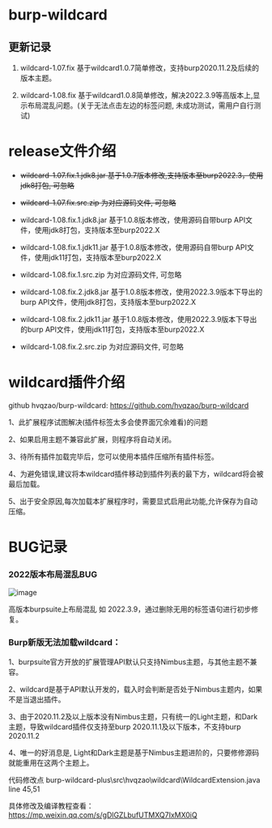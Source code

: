 # burp-wildcard



## 更新记录

1. wildcard-1.07.fix 基于wildcard1.0.7简单修改，支持burp2020.11.2及后续的版本主题。

   

2. wildcard-1.08.fix 基于wildcard1.0.8简单修改，解决2022.3.9等高版本上,显示布局混乱问题。(关于无法点击左边的标签问题, 未成功测试，需用户自行测试)

# release文件介绍

- ~~wildcard-1.07.fix.1.jdk8.jar   基于1.0.7版本修改,支持版本至burp2022.3，使用jdk8打包, 可忽略~~

- ~~wildcard-1.07.fix.src.zip 为对应源码文件, 可忽略~~

  

- 
  wildcard-1.08.fix.1.jdk8.jar  基于1.0.8版本修改，使用源码自带burp API文件，使用jdk8打包，支持版本至burp2022.X
  
- wildcard-1.08.fix.1.jdk11.jar  基于1.0.8版本修改，使用源码自带burp API文件，使用jdk11打包，支持版本至burp2022.X

- wildcard-1.08.fix.1.src.zip  为对应源码文件, 可忽略

  

- wildcard-1.08.fix.2.jdk8.jar  基于1.0.8版本修改，使用2022.3.9版本下导出的burp API文件，使用jdk8打包，支持版本至burp2022.X

- wildcard-1.08.fix.2.jdk11.jar  基于1.0.8版本修改，使用2022.3.9版本下导出的burp API文件，使用jdk11打包，支持版本至burp2022.X

- wildcard-1.08.fix.2.src.zip  为对应源码文件, 可忽略







# wildcard插件介绍

github  hvqzao/burp-wildcard:  https://github.com/hvqzao/burp-wildcard

1、此扩展程序试图解决(插件标签太多会使界面冗余难看)的问题

2、如果启用主题不兼容此扩展，则程序将自动关闭。

3、待所有插件加载完毕后，您可以使用本插件压缩所有插件标签。

4、为避免错误,建议将本wildcard插件移动到插件列表的最下方，wildcard将会被最后加载。

5、出于安全原因,每次加载本扩展程序时，需要显式启用此功能,允许保存为自动压缩。



# BUG记录

### 2022版本布局混乱BUG

![image](https://user-images.githubusercontent.com/46115146/177313557-31d24ba5-fde2-4453-a35e-7117701ae252.png)

高版本burpsuite上布局混乱  如 2022.3.9，通过删除无用的标签语句进行初步修复。



### Burp新版无法加载wildcard：

1、burpsuite官方开放的扩展管理API默认只支持Nimbus主题，与其他主题不兼容。

2、wildcard是基于API默认开发的，载入时会判断是否处于Nimbus主题内，如果不是当退出插件。

3、由于2020.11.2及以上版本没有Nimbus主题，只有统一的Light主题，和Dark主题，导致wildcard插件仅支持至burp 2020.11.1及以下版本，不支持burp 2020.11.2

4、唯一的好消息是, Light和Dark主题是基于Nimbus主题进阶的，只要修修源码就能重用在这两个主题上。

代码修改点 burp-wildcard-plus\src\hvqzao\wildcard\WildcardExtension.java  line 45,51

具体修改及编译教程查看： https://mp.weixin.qq.com/s/gDlGZLbufUTMXQ7IxMX0iQ




